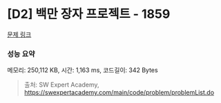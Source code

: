 # [D2] 백만 장자 프로젝트 - 1859 

[문제 링크](https://swexpertacademy.com/main/code/problem/problemDetail.do?contestProbId=AV5LrsUaDxcDFAXc) 

### 성능 요약

메모리: 250,112 KB, 시간: 1,163 ms, 코드길이: 342 Bytes



> 출처: SW Expert Academy, https://swexpertacademy.com/main/code/problem/problemList.do